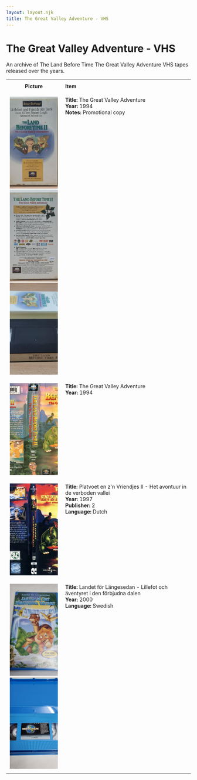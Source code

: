 ```yaml
---
layout: layout.njk
title: The Great Valley Adventure - VHS
---
```


# The Great Valley Adventure - VHS

An archive of The Land Before Time The Great Valley Adventure VHS tapes released over the years.

<table style="width:100%; border-collapse:collapse;">
  <tr>
    <th style="width:20%; vertical-align:top; padding:10px;">
      <strong>Picture</strong>
    </th>
    <th style="text-align: left; padding:10px;">
      <strong>Item</strong>
    </th>
  </tr>

  <tr>
    <td style="width:30%; text-align: center; vertical-align:top; padding:10px;">
      <a href="/images/media/vhs/2/lbt2-promo.png" data-lightbox="books" data-title="The Great Valley Adventure">
        <div class="img-box">
          <img src="/images/media/vhs/2/lbt2-promo.png" alt="The Great Valley Adventure" style="height:250px; object-fit:cover;" />
        </div>
      </a>
      <a href="/images/media/vhs/2/lbt2-promo2.png" data-lightbox="books" data-title="The Great Valley Adventure">
        <div class="img-box">
          <img src="/images/media/vhs/2/lbt2-promo2.png" alt="The Great Valley Adventure" style="height:250px; object-fit:cover;" />
        </div>
      </a>
      <a href="/images/media/vhs/2/lbt2-promo3.png" data-lightbox="books" data-title="The Great Valley Adventure">
        <div class="img-box">
          <img src="/images/media/vhs/2/lbt2-promo3.png" alt="The Great Valley Adventure" style="height:250px; object-fit:cover;" />
        </div>
      </a>
    </td>
    <td style="vertical-align:top; padding:10px;">
      <strong>Title:</strong> The Great Valley Adventure<br/>
      <strong>Year:</strong> 1994<br/>
      <strong>Notes:</strong> Promotional copy<br/>
    </td>
  </tr>


  <tr>
    <td style="width:30%; text-align: center; vertical-align:top; padding:10px;">
      <a href="/images/media/vhs/2/english.jpg" data-lightbox="books" data-title="The Great Valley Adventure">
        <div class="img-box">
          <img src="/images/media/vhs/2/english.jpg" alt="The Great Valley Adventure" style="height:250px; object-fit:cover;" />
        </div>
      </a>
    </td>
    <td style="vertical-align:top; padding:10px;">
      <strong>Title:</strong> The Great Valley Adventure<br/>
      <strong>Year:</strong> 1994<br/>
    </td>
  </tr>


<tr>
    <td style="width:30%; text-align: center; vertical-align:top; padding:10px;">
      <a href="/images/media/vhs/2/platvoet-en-zijn-vriendjes-het-avontuur-in-de-verboden-vallei-dvd-nl_orig.jpg" data-lightbox="books" data-title="Platvoet en z'n Vriendjes II - Het avontuur in de verboden vallei">
        <div class="img-box">
          <img src="/images/media/vhs/2/platvoet-en-zijn-vriendjes-het-avontuur-in-de-verboden-vallei-dvd-nl_orig.jpg" alt="Platvoet en z'n Vriendjes II - Het avontuur in de verboden vallei" style="height:250px; object-fit:cover;" />
        </div>
      </a>
    </td>
    <td style="vertical-align:top; padding:10px;">
      <strong>Title:</strong> Platvoet en z'n Vriendjes II - Het avontuur in de verboden vallei<br/>
      <strong>Year:</strong> 1997<br/>
      <strong>Publisher:</strong> 2<br/>
      <strong>Language:</strong> Dutch<br/>
    </td>
  </tr>

  <tr>
    <td style="width:30%; text-align: center; vertical-align:top; padding:10px;">
      <a href="/images/media/vhs/2/sv22.jpg" data-lightbox="books" data-title="Landet för Längesedan - Lillefot och äventyret i den förbjudna dalen">
        <div class="img-box">
          <img src="/images/media/vhs/2/sv22.jpg" alt="Landet för Längesedan - Lillefot och äventyret i den förbjudna dalen" style="height:250px; object-fit:cover;" />
        </div>
      </a>
      <a href="/images/media/vhs/2/sv2.jpg" data-lightbox="books" data-title="Landet för Längesedan - Lillefot och äventyret i den förbjudna dalen">
        <div class="img-box">
          <img src="/images/media/vhs/2/sv2.jpg" alt="Landet för Längesedan - Lillefot och äventyret i den förbjudna dalen" style="height:250px; object-fit:cover;" />
        </div>
      </a>
    </td>
    <td style="vertical-align:top; padding:10px;">
      <strong>Title:</strong> Landet för Längesedan - Lillefot och äventyret i den förbjudna dalen<br/>
      <strong>Year:</strong> 2000<br/>
      <strong>Language:</strong> Swedish<br/>
    </td>
  </tr>


</table>